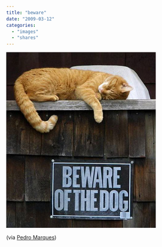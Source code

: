 ```yaml
---
title: "beware"
date: "2009-03-12"
categories: 
  - "images"
  - "shares"
---
```


![](images/4wnP83SaFkz50caeJFfJhomxo1_400.jpg)

(via [Pedro Marques](http://flickr.com/photos/pedromarques))
